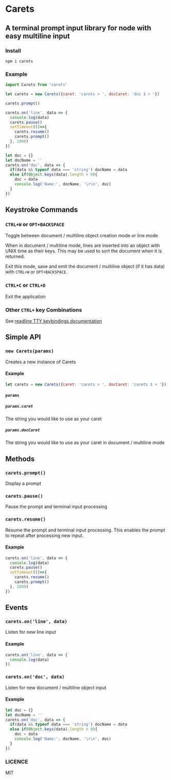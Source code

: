 # Carets
## A terminal prompt input library for node with easy multiline input

### Install
```
npm i carets
```

### Example
```js
import Carets from 'carets'

let carets = new Carets({caret: 'carets > ', docCaret: 'doc $ > '})

carets.prompt()

carets.on('line', data => { 
  console.log(data)
  carets.pause()
  setTimeout(()=>{
    carets.resume()
    carets.prompt()
  }, 1000)
})

let doc = {}
let docName = ''
carets.on('doc', data => {
  if(data && typeof data === 'string') docName = data
  else if(Object.keys(data).length > 0){
    doc = data
    console.log('Name:', docName, '\r\n', doc)
  }
})
```

## Keystroke Commands
### `CTRL+W` or `OPT+BACKSPACE`
Toggle between document / multiline object creation mode or line mode

When in document / multiline mode, lines are inserted into an object with UNIX time as their keys. This may be used to sort the document when it is returned.

Exit this mode, save and emit the document / multiline object (if it has data) with `CTRL+W` or `OPT+BACKSPACE`.

### `CTRL+C` or `CTRL+D`
Exit the application

### Other `CTRL+` key Combinations
See [readline TTY keybindings documentation](https://nodejs.org/api/readline.html#tty-keybindings)

## Simple API
### `new Carets(params)`
Creates a new instance of Carets

#### Example
```js
let carets = new Carets({caret: 'carets > ', docCaret: 'carets $ > '})
```
#### `params`

##### `params.caret`
The string you would like to use as your caret

##### `params.docCaret`
The string you would like to use as your caret in document / multiline mode

## Methods
### `carets.prompt()`
Display a prompt

### `carets.pause()`
Pause the prompt and terminal input processing

### `carets.resume()`
Resume the prompt and terminal input processing. This enables the prompt to repeat after processing new input.

#### Example
```js
carets.on('line', data => { 
  console.log(data)
  carets.pause()
  setTimeout(()=>{
    carets.resume()
    carets.prompt()
  }, 1000)
})
```

## Events
### `carets.on('line', data)`
Listen for new line input

#### Example 
```js
carets.on('line', data => { 
  console.log(data)
})
```

### `carets.on('doc', data)`
Listen for new document / multiline object input

#### Example
```js
let doc = {}
let docName = ''
carets.on('doc', data => {
  if(data && typeof data === 'string') docName = data
  else if(Object.keys(data).length > 0){
    doc = data
    console.log('Name:', docName, '\r\n', doc)
  }
})
```

### LICENCE
MIT